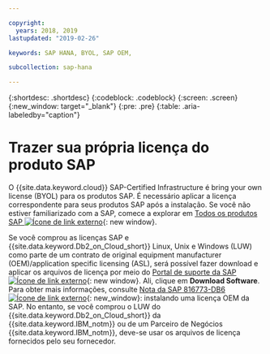 ```yaml
---

copyright:
  years: 2018, 2019
lastupdated: "2019-02-26"

keywords: SAP HANA, BYOL, SAP OEM,

subcollection: sap-hana

---
```


{:shortdesc: .shortdesc}
{:codeblock: .codeblock}
{:screen: .screen}
{:new_window: target="_blank"}
{:pre: .pre}
{:table: .aria-labeledby="caption"}


# Trazer sua própria licença do produto SAP

O {{site.data.keyword.cloud}} SAP-Certified Infrastructure é bring your own license (BYOL) para os produtos SAP. É necessário aplicar a licença correspondente para seus produtos SAP após a instalação. Se você não estiver familiarizado com a SAP, comece a explorar em [Todos os produtos SAP ![Ícone de link externo](../../icons/launch-glyph.svg "Ícone de link externo")](https://www.sap.com/products.html){: new window}.

Se você comprou as licenças SAP e {{site.data.keyword.Db2_on_Cloud_short}} Linux, Unix e Windows (LUW) como parte de um contrato de original equipment manufacturer (OEM)/application specific licensing (ASL), será possível fazer download e aplicar os arquivos de licença por meio do [Portal de suporte da SAP ![Ícone de link externo](../icons/launch-glyph.svg "Ícone de link externo")](https://support.sap.com/en/index.html){: new window}. Ali, clique em **Download Software**. Para obter mais informações, consulte [Nota da SAP 816773-DB6 ![Ícone de link externo](../icons/launch-glyph.svg "Ícone de link externo")](https://launchpad.support.sap.com/#/notes/816773){: new_window}: instalando uma licença OEM da SAP. No entanto, se você comprou o LUW do {{site.data.keyword.Db2_on_Cloud_short}} da {{site.data.keyword.IBM_notm}} ou de um Parceiro de Negócios {{site.data.keyword.IBM_notm}}, deve-se usar os arquivos de licença fornecidos pelo seu fornecedor.
